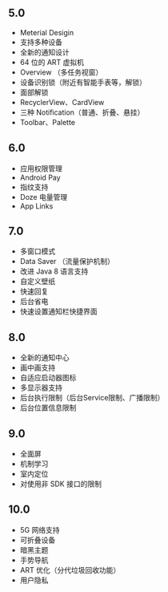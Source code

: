 ## 5.0

* Meterial Desigin
* 支持多种设备
* 全新的通知设计
* 64 位的 ART 虚拟机
* Overview （多任务视窗）
* 设备识别锁（附近有智能手表等，解锁）
* 面部解锁
* RecyclerView、CardView
* 三种 Notification（普通、折叠、悬挂）
* Toolbar、Palette

## 6.0

* 应用权限管理
* Android Pay
* 指纹支持
* Doze 电量管理
* App Links

## 7.0

* 多窗口模式
* Data Saver （流量保护机制）
* 改进 Java 8 语言支持
* 自定义壁纸
* 快速回复
* 后台省电
* 快速设置通知栏快捷界面

## 8.0

* 全新的通知中心
* 画中画支持
* 自适应启动器图标
* 多显示器支持
* 后台执行限制（后台Service限制、广播限制）
* 后台位置信息限制

## 9.0

* 全面屏
* 机制学习
* 室内定位
* 对使用非 SDK 接口的限制

## 10.0

* 5G 网络支持
* 可折叠设备
* 暗黑主题
* 手势导航
* ART 优化（分代垃圾回收功能）
* 用户隐私



